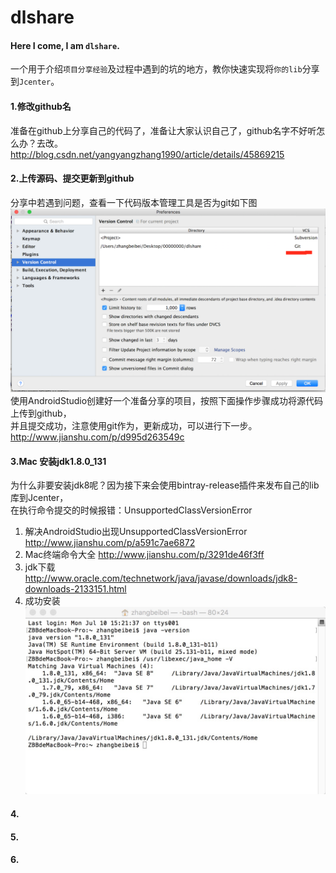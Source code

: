 # dlshare
#### Here I come, I am `dlshare`.
一个用于介绍`项目分享经验`及过程中遇到的坑的地方，教你快速实现将`你的lib`分享到`Jcenter`。
#### 1.修改github名
准备在github上分享自己的代码了，准备让大家认识自己了，github名字不好听怎么办？去改。<br>
http://blog.csdn.net/yangyangzhang1990/article/details/45869215
#### 2.上传源码、提交更新到github
分享中若遇到问题，查看一下代码版本管理工具是否为git如下图
![image](https://github.com/dlshare/dlshare/blob/master/screenshot/version_control_by_git.png)
使用AndroidStudio创建好一个准备分享的项目，按照下面操作步骤成功将源代码上传到github，<br>
并且提交成功，注意使用git作为，更新成功，可以进行下一步。<br>
http://www.jianshu.com/p/d995d263549c
#### 3.Mac 安装jdk1.8.0_131
为什么非要安装jdk8呢？因为接下来会使用bintray-release插件来发布自己的lib库到Jcenter，<br>
在执行命令提交的时候报错：UnsupportedClassVersionError
1. 解决AndroidStudio出现UnsupportedClassVersionError
http://www.jianshu.com/p/a591c7ae6872
2. Mac终端命令大全
http://www.jianshu.com/p/3291de46f3ff
3. jdk下载
http://www.oracle.com/technetwork/java/javase/downloads/jdk8-downloads-2133151.html
4. 成功安装
![image](https://github.com/dlshare/dlshare/blob/master/screenshot/idk1.8.0_131_installed.png)
#### 4.
#### 5.
#### 6.